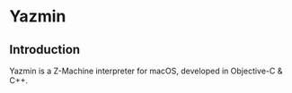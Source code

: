 # Yazmin

## Introduction

Yazmin is a Z-Machine interpreter for macOS, developed in Objective-C & C++.
